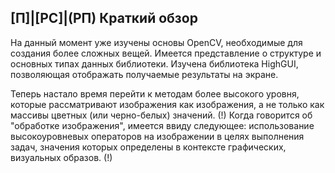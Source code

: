 ## [П]|[РС]|(РП) Краткий обзор

На данный момент уже изучены основы OpenCV, необходимые для создания более сложных вещей. Имеется представление о структуре и основных типах данных библиотеки. Изучена библиотека HighGUI, позволяющая отображать получаемые результаты на экране. 

Теперь настало время перейти к методам более высокого уровня, которые рассматривают изображения как изображения, а не только как массивы цветных (или черно-белых) значений. (!) Когда говорится об "обработке изображения", имеется ввиду следующее: использование высокоуровневых операторов на изображении в целях выполнения задач, значения которых определены в контексте графических, визуальных образов. (!)
